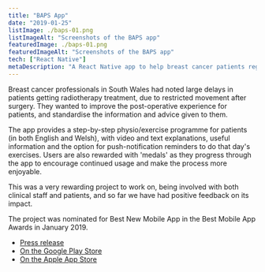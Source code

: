 ```yaml
---
title: "BAPS App"
date: "2019-01-25"
listImage: ./baps-01.png
listImageAlt: "Screenshots of the BAPS app"
featuredImage: ./baps-01.png
featuredImageAlt: "Screenshots of the BAPS app"
tech: ["React Native"]
metaDescription: "A React Native app to help breast cancer patients regain movement after sugery"
---
```


Breast cancer professionals in South Wales had noted large delays in patients getting radiotherapy treatment, due to restricted movement after surgery. They wanted to improve the post-operative experience for patients, and standardise the information and advice given to them.

The app provides a step-by-step physio/exercise programme for patients (in both English and Welsh), with video and text explanations, useful information and the option for push-notification reminders to do that day's exercises. Users are also rewarded with 'medals' as they progress through the app to encourage continued usage and make the process more enjoyable.

This was a very rewarding project to work on, being involved with both clinical staff and patients, and so far we have had positive feedback on its impact.

The project was nominated for Best New Mobile App in the Best Mobile App Awards in January 2019.

- [Press release](http://www.thepracticeofhealth.wales.nhs.uk/news/50308)
- [On the Google Play Store](https://play.google.com/store/apps/details?id=com.velindre.baps&hl=en_GB)
- [On the Apple App Store](https://apps.apple.com/gb/app/the-baps-app-wales/id1450394179)
